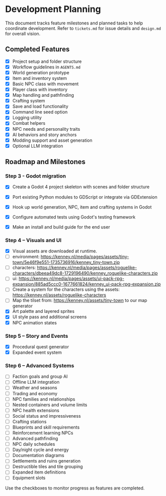 # Development Planning

This document tracks feature milestones and planned tasks to help coordinate development. Refer to `tickets.md` for issue details and `design.md` for overall vision.

## Completed Features

- [x] Project setup and folder structure
- [x] Workflow guidelines in `AGENTS.md`
- [x] World generation prototype
- [x] Item and inventory system
- [x] Basic NPC class with movement
- [x] Player class with inventory
- [x] Map handling and pathfinding
- [x] Crafting system
- [x] Save and load functionality
- [x] Command line seed option
- [x] Logging utility
- [x] Combat helpers
- [x] NPC needs and personality traits
- [x] AI behaviors and story anchors
- [x] Modding support and asset generation
- [x] Optional LLM integration

## Roadmap and Milestones

### Step 3 - Godot migration
- [x] Create a Godot 4 project skeleton with scenes and folder structure
- [x] Port existing Python modules to GDScript or integrate via GDExtension
- [x] Hook up world generation, NPC, item and crafting systems in Godot
- [x] Configure automated tests using Godot's testing framework
- [x] Make an install and build guide for the end user


### Step 4 – Visuals and UI
- [x] Visual assets are downloaded at runtime.
- [ ] environment: https://kenney.nl/media/pages/assets/tiny-town/5e46f9e551-1735736916/kenney_tiny-town.zip
- [ ] characters: https://kenney.nl/media/pages/assets/roguelike-characters/dbeea49dc8-1729196490/kenney_roguelike-characters.zip
- [ ] ui: https://kenney.nl/media/pages/assets/ui-pack-rpg-expansion/885ad5ccc0-1677661824/kenney_ui-pack-rpg-expansion.zip
- [ ] Create a system for the characters using the assets: https://kenney.nl/assets/roguelike-characters
- [ ] Map the tilset from: https://kenney.nl/assets/tiny-town to our map generator
- [x] Art palette and layered sprites
- [x] UI style pass and additional screens
- [x] NPC animation states

### Step 5 – Story and Events
- [x] Procedural quest generator
- [x] Expanded event system

### Step 6 – Advanced Systems
- [ ] Faction goals and group AI
- [ ] Offline LLM integration
- [ ] Weather and seasons
- [ ] Trading and economy
- [ ] NPC families and relationships
- [ ] Nested containers and volume limits
- [ ] NPC health extensions
- [ ] Social status and impressiveness
- [ ] Crafting stations
- [ ] Blueprints and skill requirements
- [ ] Reinforcement learning NPCs
- [ ] Advanced pathfinding
- [ ] NPC daily schedules
- [ ] Day/night cycle and energy
- [ ] Documentation diagrams
- [ ] Settlements and ruins generation
- [ ] Destructible tiles and tile grouping
- [ ] Expanded item definitions
- [ ] Equipment slots

Use the checkboxes to monitor progress as features are completed.
